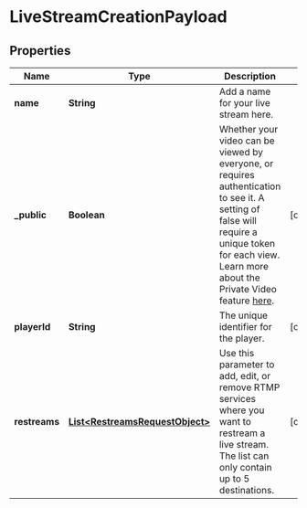 

# LiveStreamCreationPayload


## Properties

| Name | Type | Description | Notes |
|------------ | ------------- | ------------- | -------------|
|**name** | **String** | Add a name for your live stream here. |  |
|**_public** | **Boolean** | Whether your video can be viewed by everyone, or requires authentication to see it. A setting of false will require a unique token for each view. Learn more about the Private Video feature [here](https://docs.api.video/delivery-analytics/video-privacy-access-management). |  [optional] |
|**playerId** | **String** | The unique identifier for the player. |  [optional] |
|**restreams** | [**List&lt;RestreamsRequestObject&gt;**](RestreamsRequestObject.md) | Use this parameter to add, edit, or remove RTMP services where you want to restream a live stream. The list can only contain up to 5 destinations. |  [optional] |



